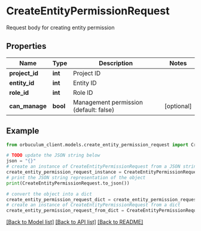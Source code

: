 # CreateEntityPermissionRequest

Request body for creating entity permission

## Properties

Name | Type | Description | Notes
------------ | ------------- | ------------- | -------------
**project_id** | **int** | Project ID | 
**entity_id** | **int** | Entity ID | 
**role_id** | **int** | Role ID | 
**can_manage** | **bool** | Management permission (default: false) | [optional] 

## Example

```python
from orbuculum_client.models.create_entity_permission_request import CreateEntityPermissionRequest

# TODO update the JSON string below
json = "{}"
# create an instance of CreateEntityPermissionRequest from a JSON string
create_entity_permission_request_instance = CreateEntityPermissionRequest.from_json(json)
# print the JSON string representation of the object
print(CreateEntityPermissionRequest.to_json())

# convert the object into a dict
create_entity_permission_request_dict = create_entity_permission_request_instance.to_dict()
# create an instance of CreateEntityPermissionRequest from a dict
create_entity_permission_request_from_dict = CreateEntityPermissionRequest.from_dict(create_entity_permission_request_dict)
```
[[Back to Model list]](../README.md#documentation-for-models) [[Back to API list]](../README.md#documentation-for-api-endpoints) [[Back to README]](../README.md)


